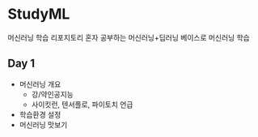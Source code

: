 # StudyML
머신러닝 학습 리포지토리
혼자 공부하는 머신러닝+딥러닝 베이스로 머신러닝 학습

## Day 1
- 머신러닝 개요
  - 강/약인공지능
  - 사이킷런, 텐서플로, 파이토치 언급
- 학습환경 설정
- 머신러닝 맛보기
